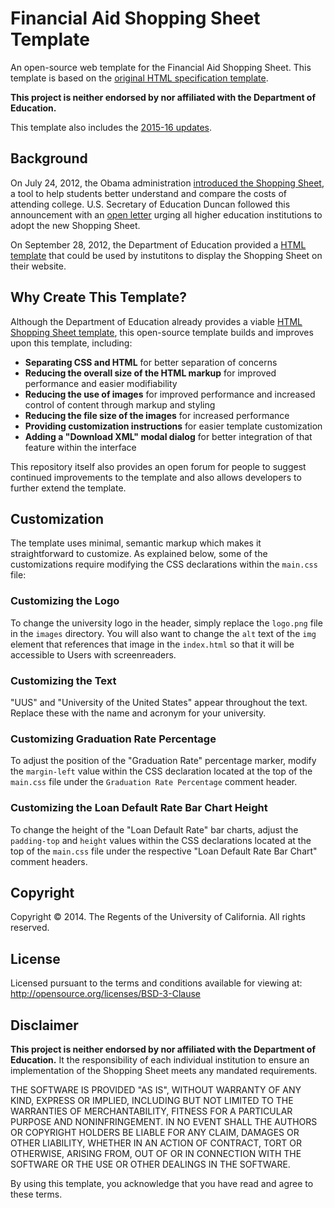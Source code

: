 # Financial Aid Shopping Sheet Template

An open-source web template for the Financial Aid Shopping Sheet. This template is based on the
[original HTML specification template](http://ifap.ed.gov/eannouncements/092812ImplementoftheFinancialAidShopSheet.html).

__This project is neither endorsed by nor affiliated with the Department of Education.__

This template also includes the [2015-16 updates](http://www.ifap.ed.gov/eannouncements/022415FinancialAidShoppingSheet20152016.html).

## Background

On July 24, 2012, the Obama administration [introduced the Shopping Sheet](http://www.whitehouse.gov/the-press-office/2012/07/24/fact-sheet-administration-releases-final-version-financial-aid-shopping-),
a tool to help students better understand and compare the costs of attending college. U.S. Secretary of Education Duncan followed this announcement with an
[open letter](http://www2.ed.gov/policy/highered/guid/secletter/120724.html) urging all higher education institutions to adopt
the new Shopping Sheet.

On September 28, 2012, the Department of Education provided a [HTML template](http://ifap.ed.gov/eannouncements/092812ImplementoftheFinancialAidShopSheet.html)
that could be used by instutitons to display the Shopping Sheet on their website.

## Why Create This Template?

Although the Department of Education already provides a viable [HTML Shopping Sheet template](http://ifap.ed.gov/eannouncements/092812ImplementoftheFinancialAidShopSheet.html),
this open-source template builds and improves upon this template, including:

* __Separating CSS and HTML__ for better separation of concerns
* __Reducing the overall size of the HTML markup__ for improved performance and easier modifiability
* __Reducing the use of images__ for improved performance and increased control of content through markup and styling
* __Reducing the file size of the images__ for increased performance
* __Providing customization instructions__ for easier template customization
* __Adding a "Download XML" modal dialog__ for better integration of that feature within the interface

This repository itself also provides an open forum for people to suggest continued improvements to the template and also allows
developers to further extend the template.

## Customization

The template uses minimal, semantic markup which makes it straightforward to customize. As explained below, some of the customizations
require modifying the CSS declarations within the `main.css` file:

### Customizing the Logo

To change the university logo in the header, simply replace the `logo.png` file in the `images` directory. You will also want
to change the `alt` text of the `img` element that references that image in the `index.html` so that it will be accessible
to Users with screenreaders.

### Customizing the Text

"UUS" and "University of the United States" appear throughout the text. Replace these with the name and acronym for your
university.

### Customizing Graduation Rate Percentage

To adjust the position of the "Graduation Rate" percentage marker, modify the `margin-left` value within the CSS declaration
located at the top of the `main.css` file under the `Graduation Rate Percentage` comment header.

### Customizing the Loan Default Rate Bar Chart Height

To change the height of the "Loan Default Rate" bar charts, adjust the `padding-top` and `height` values within the CSS
declarations located at the top of the `main.css` file under the respective "Loan Default Rate Bar Chart" comment headers.

## Copyright

Copyright &copy; 2014. The Regents of the University of California. All rights reserved.

## License

Licensed pursuant to the terms and conditions available for viewing at: http://opensource.org/licenses/BSD-3-Clause

## Disclaimer

__This project is neither endorsed by nor affiliated with the Department of Education.__
It the responsibility of each individual
institution to ensure an implementation of the Shopping Sheet meets any mandated requirements.

THE SOFTWARE IS PROVIDED "AS IS", WITHOUT WARRANTY OF ANY KIND, EXPRESS OR IMPLIED, INCLUDING BUT NOT LIMITED TO THE
WARRANTIES OF MERCHANTABILITY, FITNESS FOR A PARTICULAR PURPOSE AND NONINFRINGEMENT. IN NO EVENT SHALL THE AUTHORS
OR COPYRIGHT HOLDERS BE LIABLE FOR ANY CLAIM, DAMAGES OR OTHER LIABILITY, WHETHER IN AN ACTION OF CONTRACT, TORT OR
OTHERWISE, ARISING FROM, OUT OF OR IN CONNECTION WITH THE SOFTWARE OR THE USE OR OTHER DEALINGS IN THE SOFTWARE.

By using this template, you acknowledge that you have read and agree to these terms.
